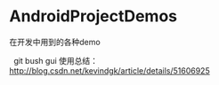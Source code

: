 # AndroidProjectDemos
在开发中用到的各种demo

 
git bush gui 使用总结：http://blog.csdn.net/kevindgk/article/details/51606925
